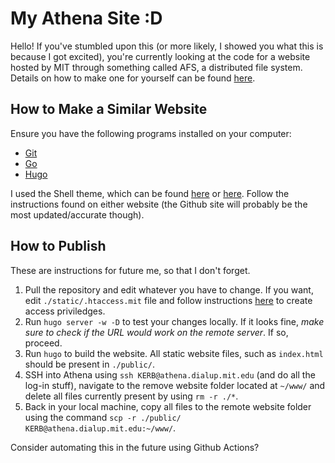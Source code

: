 # My Athena Site :D

Hello! If you've stumbled upon this (or more likely, I showed you what this is because I got excited), you're currently looking at the code for a website hosted by MIT through something called AFS, a distributed file system. Details on how to make one for yourself can be found [here](http://kb.mit.edu/confluence/x/Ep47).

## How to Make a Similar Website

Ensure you have the following programs installed on your computer:

 - [Git](https://git-scm.com/)
 - [Go](https://go.dev/)
 - [Hugo](https://gohugo.io/)

I used the Shell theme, which can be found [here](https://themes.gohugo.io/themes/hugo-theme-shell/) or [here](https://github.com/Yukuro/hugo-theme-shell). Follow the instructions found on either website (the Github site will probably be the most updated/accurate though).

## How to Publish

These are instructions for future me, so that I don't forget.

 1. Pull the repository and edit whatever you have to change. If you want, edit `./static/.htaccess.mit` file and follow instructions [here](http://kb.mit.edu/confluence/x/ApMBCQ) to create access priviledges.
 2. Run `hugo server -w -D` to test your changes locally. If it looks fine, *make sure to check if the URL would work on the remote server*. If so, proceed.
 3. Run `hugo` to build the website. All static website files, such as `index.html` should be present in `./public/`.
 4. SSH into Athena using `ssh KERB@athena.dialup.mit.edu` (and do all the log-in stuff), navigate to the remove website folder located at `~/www/` and delete all files currently present by using `rm -r ./*`.
 5. Back in your local machine, copy all files to the remote website folder using the command `scp -r ./public/ KERB@athena.dialup.mit.edu:~/www/`.

Consider automating this in the future using Github Actions?
